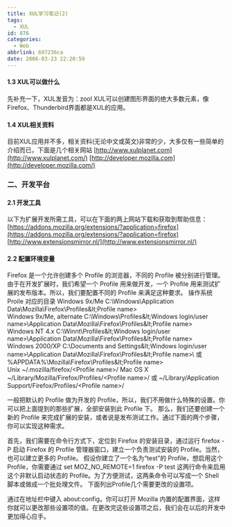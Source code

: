 ```yaml
---
title: XUL学习笔记(2)
tags:
  - XUL
id: 876
categories:
  - Web
abbrlink: 697236ca
date: 2006-03-23 22:20:59
---
```


#### 1.3 XUL可以做什么

先补充一下，XUL发音为：zool
XUL可以创建图形界面的绝大多数元素，像Firefox、Thunderbird界面都是XUL的应用。

#### 1.4 XUL相关资料

目前XUL应用并不多，相关资料(无论中文或英文)非常的少，大多仅有一些简单的介绍而已，下面是几个相关网站
[http://www.xulplanet.com](http://www.xulplanet.com/)
[http://developer.mozilla.com](http://developer.mozilla.com/)

### 二、开发平台

#### 2.1 开发工具

以下为扩展开发所需工具，可以在下面的两上网站下载和获取到帮助信息：
[https://addons.mozilla.org/extensions/?application=firefox](https://addons.mozilla.org/extensions/?application=firefox)
[http://www.extensionsmirror.nl/](http://www.extensionsmirror.nl/)

#### 2.2 配置环境变量
<!--more-->
Firefox 是一个允许创建多个 Profile 的浏览器，不同的 Profile 被分别进行管理。由于在开发扩展时，我们希望一个 Profile 用来做开发，一个 Profile 用来测试扩展的发布版本。所以，我们要配置不同的 Profile 来满足这种要求。
操作系统 Proile 对应的目录
Windows 9x/Me C:\Windows\Application Data\Mozilla\Firefox\Profiles\&lt;Profile name&gt;\
Windows 9x/Me, alternate C:\Windows\Profiles\&lt;Windows login/user name&gt;\Application Data\Mozilla\Firefox\Profiles\&lt;Profile name&gt;\
Windows NT 4.x C:\Winnt\Profiles\&lt;Windows login/user name&gt;\Application Data\Mozilla\Firefox\Profiles\&lt;Profile name&gt;\
Windows 2000/XP C:\Documents and Settings\&lt;Windows login/user name&gt;\Application Data\Mozilla\Firefox\Profiles\&lt;Profile name&gt;\ 或
%APPDATA%\Mozilla\Firefox\Profiles\&lt;Profile name&gt;\
Unix ~/.mozilla/firefox/&lt;Profile name&gt;/
Mac OS X ~/Library/Mozilla/Firefox/Profiles/&lt;Profile name&gt;/ 或
~/Library/Application Support/Firefox/Profiles/&lt;Profile name&gt;/

一般把默认的 Profile 做为开发的 Profile，所以，我们不用做什么特殊的设置。你可以把上面提到的那些扩展，全部安装到此 Profile 下。
那么，我们还要创建一个新的 Profile 来完成扩展的安装，或者说是发布测试工作。通过下面的两个步骤，你可以实现这种需求。

首先，我们需要在命令行方式下，定位到 Firefox 的安装目录，通过运行
firefox -P
启动 Firefox 的 Profile 管理器窗口，建立一个负责测试安装的 Profile。当然，也可以建立更多的 Profile。
假设你建立了一个名为“test”的 Profile，想启用这个 Profile，你需要通过
set MOZ_NO_REMOTE=1
firefox -P test
这两行命令来启用这个非默认启动状态的 Profile。为了方便测试，这两条命令可以写成一个 Shell 脚本或做成一个批处理文件。
下面列出Profile几个需要更改的设置项。

通过在地址栏中键入 about:config，你可以打开 Mozilla 内置的配置界面，这样你就可以更改那些设置项的值。在更改完这些设置项之后，我们会在以后的开发中更加得心应手。